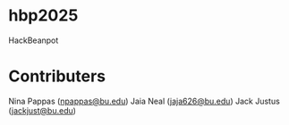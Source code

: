 # hbp2025
HackBeanpot


# Contributers
Nina Pappas (npappas@bu.edu)
Jaia Neal (jaja626@bu.edu)
Jack Justus (jackjust@bu.edu)